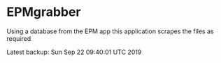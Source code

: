 # EPMgrabber
Using a database from the EPM app this application scrapes the files as required


Latest backup: Sun Sep 22 09:40:01 UTC 2019
